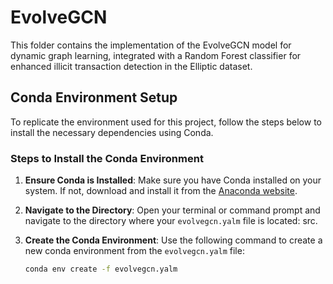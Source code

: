 # EvolveGCN

This folder contains the implementation of the EvolveGCN model for dynamic graph learning, integrated with a Random Forest classifier for enhanced illicit transaction detection in the Elliptic dataset.

## Conda Environment Setup

To replicate the environment used for this project, follow the steps below to install the necessary dependencies using Conda.

### Steps to Install the Conda Environment

1. **Ensure Conda is Installed**: Make sure you have Conda installed on your system. If not, download and install it from the [Anaconda website](https://www.anaconda.com/products/distribution#download-section).

2. **Navigate to the Directory**: Open your terminal or command prompt and navigate to the directory where your `evolvegcn.yalm` file is located: src.

3. **Create the Conda Environment**: Use the following command to create a new conda environment from the `evolvegcn.yalm` file:
   ```sh
   conda env create -f evolvegcn.yalm
